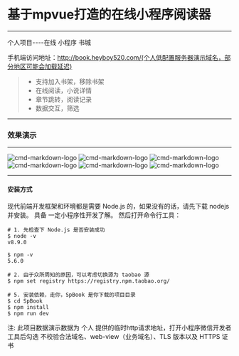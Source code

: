 <h1>基于mpvue打造的在线小程序阅读器</h1>

------

个人项目----在线 小程序 书城

手机端访问地址：http://book.heyboy520.com/(个人低配置服务器演示域名，部分地区可能会加载延迟)

> * 支持加入书架，移除书架
> * 在线阅读，小说详情
> * 章节跳转，阅读记录
> * 数据交互，筛选

------

<h3>效果演示</h3>

------

![cmd-markdown-logo](http://qn.heyboy520.com/GIF6.gif)
![cmd-markdown-logo](http://qn.heyboy520.com/GIF.gif)
![cmd-markdown-logo](http://qn.heyboy520.com/GIF2.gif)
![cmd-markdown-logo](http://qn.heyboy520.com/GIF3.gif)
![cmd-markdown-logo](http://qn.heyboy520.com/GIF4.gif)
![cmd-markdown-logo](http://qn.heyboy520.com/GIF5.gif)

------

<h4>安装方式</h4>

现代前端开发框架和环境都是需要 Node.js 的，如果没有的话，请先下载 nodejs 并安装。
具备 一定小程序性开发了解。
然后打开命令行工具：

```
# 1. 先检查下 Node.js 是否安装成功
$ node -v
v8.9.0

$ npm -v
5.6.0

# 2. 由于众所周知的原因，可以考虑切换源为 taobao 源
$ npm set registry https://registry.npm.taobao.org/

# 5. 安装依赖，走你，SpBook 是你下载的项目目录
$ cd SpBook
$ npm install
$ npm run dev

```

注: 此项目数据演示数据为 个人 提供的临时http请求地址，打开小程序微信开发者工具后勾选
不校验合法域名、web-view（业务域名）、TLS 版本以及 HTTPS 证书
